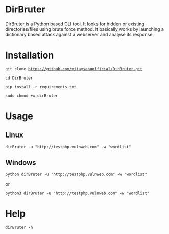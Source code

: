 # DirBruter
<p>DirBruter is a Python based CLI tool. It looks for hidden or existing directories/files using brute force method. It basically works by launching a dictionary based attack against a webserver and analyse its response.</p>

# Installation

<code>git clone https://github.com/vijaysahuofficial/DirBruter.git</code>

<code>cd DirBruter</code>

<code>pip install -r requirements.txt</code>

<code>sudo chmod +x dirBruter</code>


# Usage

<h2>Linux</h2>
<code>dirBruter -u "http://testphp.vulnweb.com" -w "wordlist"</code>
<h2>Windows</h2>
<code>python dirBruter -u "http://testphp.vulnweb.com" -w "wordlist"</code>

<p>or</p>
<code>python3 dirBruter -u "http://testphp.vulnweb.com" -w "wordlist"</code>


# Help
<code>dirBruter -h</code>



